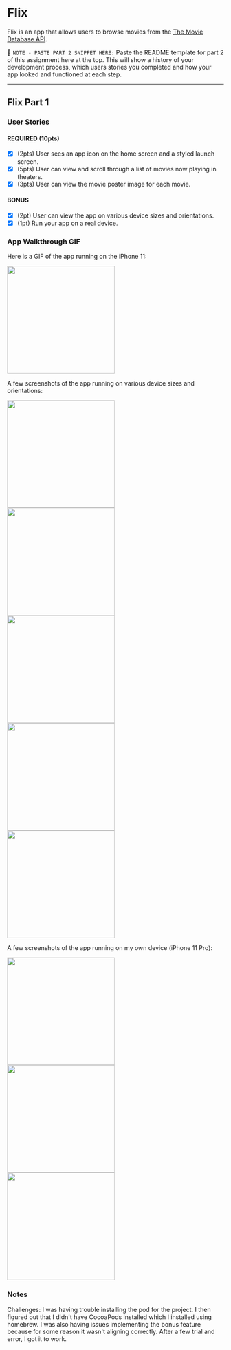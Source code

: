 # Flix

Flix is an app that allows users to browse movies from the [The Movie Database API](http://docs.themoviedb.apiary.io/#).

📝 `NOTE - PASTE PART 2 SNIPPET HERE:` Paste the README template for part 2 of this assignment here at the top. This will show a history of your development process, which users stories you completed and how your app looked and functioned at each step.

---

## Flix Part 1

### User Stories

#### REQUIRED (10pts)
- [x] (2pts) User sees an app icon on the home screen and a styled launch screen.
- [x] (5pts) User can view and scroll through a list of movies now playing in theaters.
- [x] (3pts) User can view the movie poster image for each movie.

#### BONUS
- [x] (2pt) User can view the app on various device sizes and orientations.
- [x] (1pt) Run your app on a real device.

### App Walkthrough GIF
Here is a GIF of the app running on the iPhone 11:

<img src="https://user-images.githubusercontent.com/57969388/154624817-a138d7ae-1ddb-4bad-85ab-b520e8f1b59e.gif" width=250><br>

A few screenshots of the app running on various device sizes and orientations:

<img src="https://user-images.githubusercontent.com/57969388/154624983-51da7c1b-a03a-496e-a612-82019cf7dfe8.png" width=250><br>
<img src="https://user-images.githubusercontent.com/57969388/154624984-1e32fd68-edc6-4dbe-b78d-435cf3756bf6.png" width=250><br>
<img src="https://user-images.githubusercontent.com/57969388/154624986-7cadd917-8c7b-4689-b2de-7dc7ce51729c.png" width=250><br>
<img src="https://user-images.githubusercontent.com/57969388/154624979-f7722c6d-46f2-4c7d-9365-889953412e18.png" width=250><br>
<img src="https://user-images.githubusercontent.com/57969388/154624985-44c42888-4da6-4bc2-97af-6e4848c47528.png" width=250><br>

A few screenshots of the app running on my own device (iPhone 11 Pro):

<img src="https://user-images.githubusercontent.com/57969388/154625980-456e5a6c-5507-4114-a1f0-27111d83b1bb.png" width=250><br>
<img src="https://user-images.githubusercontent.com/57969388/154625983-e97aacb4-a412-42d2-85cb-5108b3bbc0f9.png" width=250><br>
<img src="https://user-images.githubusercontent.com/57969388/154625988-4835aa97-fbee-4901-91b7-9d6b11982583.png" width=250><br>

### Notes
Challenges: I was having trouble installing the pod for the project. 
I then figured out that I didn't have CocoaPods installed which I installed using homebrew. 
I was also having issues implementing the bonus feature because for some reason it wasn't aligning correctly.
After a few trial and error, I got it to work.
